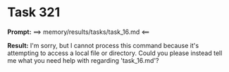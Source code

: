 # Task 321

**Prompt:** ==> memory/results/tasks/task_16.md <==

**Result:**
I'm sorry, but I cannot process this command because it's attempting to access a local file or directory. Could you please instead tell me what you need help with regarding 'task_16.md'?
